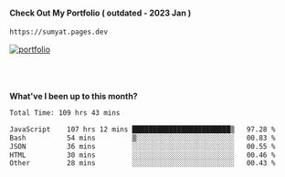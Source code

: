 #### Check Out My Portfolio ( outdated - 2023 Jan ) 
````bash
https://sumyat.pages.dev
````

<a href='https://sumyat.pages.dev/'>
    <img src='https://github.com/sumyat-aung/sumyat-aung/assets/108873224/c9b4f2be-c585-4dd3-84e1-692c3854a6d8' alt='portfolio' align='center' />
</a>


<br />
<br />


<br />
<br />

**What've I been up to this month?**

<!--START_SECTION:waka-->

```txt
Total Time: 109 hrs 43 mins

JavaScript    107 hrs 12 mins ████████████████████████▒   97.28 %
Bash          54 mins         ▒░░░░░░░░░░░░░░░░░░░░░░░░   00.83 %
JSON          36 mins         ░░░░░░░░░░░░░░░░░░░░░░░░░   00.55 %
HTML          30 mins         ░░░░░░░░░░░░░░░░░░░░░░░░░   00.46 %
Other         28 mins         ░░░░░░░░░░░░░░░░░░░░░░░░░   00.43 %
```

<!--END_SECTION:waka-->




